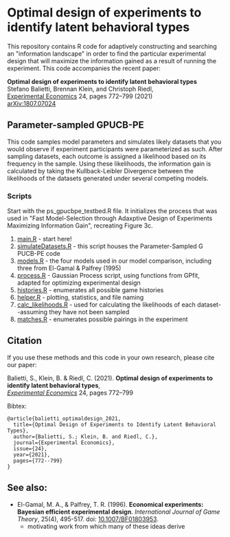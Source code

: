 # Optimal design of experiments to identify latent behavioral types

This repository contains R code for adaptively constructing and searching an "information landscape" in order to find the particular experimental design that will maximize the information gained as a result of running the experiment. This code accompanies the recent paper:

**Optimal design of experiments to identify latent behavioral types**\
Stefano Balietti, Brennan Klein, and Christoph Riedl, \
[Experimental Economics](https://link.springer.com/article/10.1007%2Fs10683-020-09680-w) 24, pages 772–799 (2021)\
[arXiv:1807.07024](https://arxiv.org/abs/1807.07024)

## Parameter-sampled GPUCB-PE

This code samples model parameters and simulates likely datasets that you would
observe if experiment participants were parameterized as such. After sampling
datasets, each outcome is assigned a likelihood based on its frequency in the
sample. Using these likelihoods, the information gain is calculated by taking
the Kullback-Leibler Divergence between the likelihoods of the datasets
generated under several competing models.  

### Scripts

Start with the ps_gpucbpe_testbed.R file. It initializes the process that was
used in "Fast Model-Selection through Adaxptive Design of Experiments Maximizing
Information Gain", recreating Figure 3c.

1. [main.R](https://github.com/shakty/optimal-design/blob/master/R_CODE/main.R) - start here!
2. [simulateDatasets.R](https://github.com/shakty/optimal-design/blob/master/R_CODE/simulateDatasets.R) - this script houses the Parameter-Sampled G
PUCB-PE code
3. [models.R](https://github.com/shakty/optimal-design/blob/master/R_CODE/models.R) - the four models used in our model comparison,
including three from El-Gamal & Palfrey (1995)
4. [process.R](https://github.com/shakty/optimal-design/blob/master/R_CODE/process.R) - Gaussian Process script, using functions from GPfit,
adapted for optimizing experimental design
5. [histories.R](https://github.com/shakty/optimal-design/blob/master/R_CODE/histories.R) - enumerates all possible game histories
6. [helper.R](https://github.com/shakty/optimal-design/blob/master/R_CODE/helper.R) - plotting, statistics, and file naming
7. [calc_likelihoods.R](https://github.com/shakty/optimal-design/blob/master/R_CODE/calc_likelihoods.R) - used for calculating the likelihoods of each
dataset--assuming they have not been sampled
8. [matches.R](https://github.com/shakty/optimal-design/blob/master/R_CODE/matches.R) - enumerates possible pairings in the experiment


## Citation   <a name="citation"/>

If you use these methods and this code in your own research,
please cite our paper:

Balietti, S., Klein, B. & Riedl, C. (2021). **Optimal design of experiments to identify latent behavioral types**,\
_[Experimental Economics](https://link.springer.com/article/10.1007%2Fs10683-020-09680-w)_ 24, pages 772–799


Bibtex:
```text
@article{balietti_optimaldesign_2021,
  title={Optimal Design of Experiments to Identify Latent Behavioral Types},
  author={Balietti, S.; Klein, B. and Riedl, C.},
  journal={Experimental Economics},
  issue={24},
  year={2021},
  pages={772--799}
}
```

## See also:

* El-Gamal, M. A., & Palfrey, T. R. (1996). **Economical experiments: Bayesian
efficient experimental design**. *International Journal of Game Theory*, 25(4),
495-517. doi: [10.1007/BF01803953](https://link.springer.com/article/10.1007/BF01803953).
    + motivating work from which many of these ideas derive
